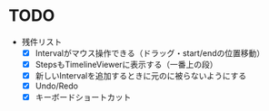 # TODO

- 残件リスト
    - [x]  Intervalがマウス操作できる（ドラッグ・start/endの位置移動）
    - [x]  StepsもTimelineViewerに表示する（一番上の段）
    - [x]  新しいIntervalを追加するときに元のに被らないようにする
    - [x]  Undo/Redo
    - [x]  キーボードショートカット